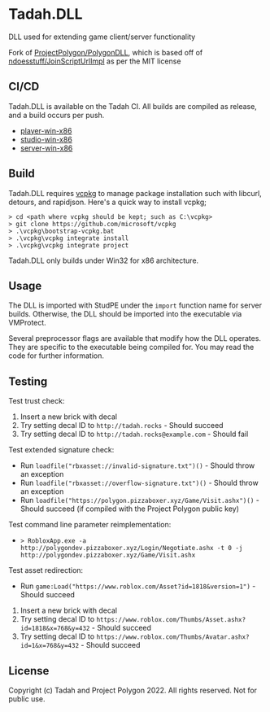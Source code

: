 # Tadah.DLL
DLL used for extending game client/server functionality 

Fork of [ProjectPolygon/PolygonDLL](https://github.com/ProjectPolygon/PolygonDLL), which is based off of [ndoesstuff/JoinScriptUrlImpl](https://github.com/ndoesstuff/JoinScriptUrlImpl) as per the MIT license

## CI/CD
Tadah.DLL is available on the Tadah CI. All builds are compiled as release, and a build occurs per push.

- [player-win-x86](https://ci.tadah.sipr/buildConfiguration/Tadah_DLL_PlayerWinX86)
- [studio-win-x86](https://ci.tadah.sipr/buildConfiguration/Tadah_DLL_StudioWinX86)
- [server-win-x86](https://ci.tadah.sipr/buildConfiguration/Tadah_DLL_ServerWinX86)

## Build
Tadah.DLL requires [vcpkg](https://github.com/microsoft/vcpkg) to manage package installation such with libcurl, detours, and rapidjson. Here's a quick way to install vcpkg;

```
> cd <path where vcpkg should be kept; such as C:\vcpkg>
> git clone https://github.com/microsoft/vcpkg
> .\vcpkg\bootstrap-vcpkg.bat
> .\vcpkg\vcpkg integrate install
> .\vcpkg\vcpkg integrate project
```

Tadah.DLL only builds under Win32 for x86 architecture.

## Usage
The DLL is imported with StudPE under the `import` function name for server builds. Otherwise, the DLL should be imported into the executable via VMProtect.

Several preprocessor flags are available that modify how the DLL operates. They are specific to the executable being compiled for. You may read the code for further information.

## Testing
Test trust check:  
1. Insert a new brick with decal  
2. Try setting decal ID to `http://tadah.rocks` - Should succeed  
3. Try setting decal ID to `http://tadah.rocks@example.com` - Should fail  

Test extended signature check:  
- Run `loadfile("rbxasset://invalid-signature.txt")()` - Should throw an exception  
- Run `loadfile("rbxasset://overflow-signature.txt")()` - Should throw an exception  
- Run `loadfile("https://polygon.pizzaboxer.xyz/Game/Visit.ashx")()` - Should succeed (if compiled with the Project Polygon public key)

Test command line parameter reimplementation:  
- `> RobloxApp.exe -a http://polygondev.pizzaboxer.xyz/Login/Negotiate.ashx -t 0 -j http://polygondev.pizzaboxer.xyz/Game/Visit.ashx`

Test asset redirection:
- Run `game:Load("https://www.roblox.com/Asset?id=1818&version=1")` - Should succeed
1. Insert a new brick with decal  
2. Try setting decal ID to `https://www.roblox.com/Thumbs/Asset.ashx?id=1818&x=768&y=432` - Should succeed  
3. Try setting decal ID to `https://www.roblox.com/Thumbs/Avatar.ashx?id=1&x=768&y=432` - Should succeed  

## License
Copyright (c) Tadah and Project Polygon 2022. All rights reserved. Not for public use.

